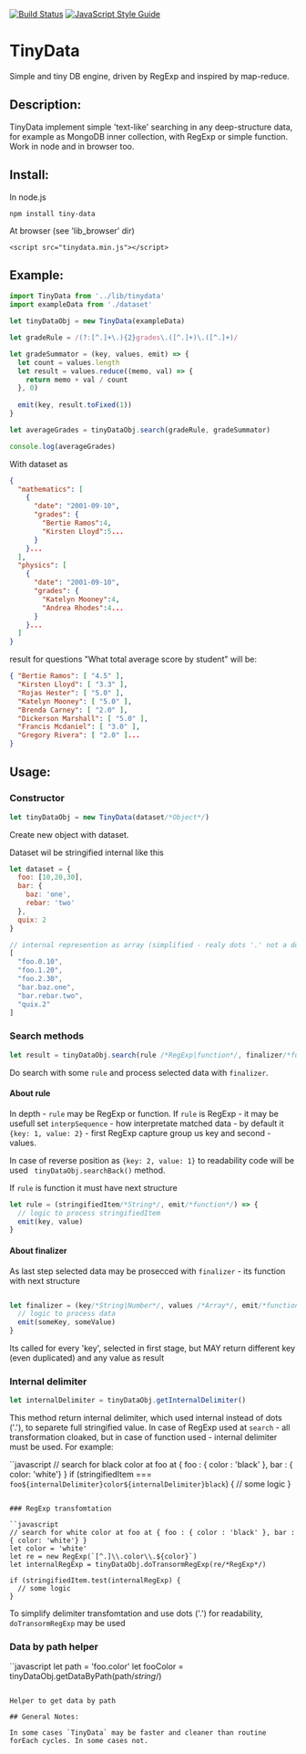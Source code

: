 [![Build Status](https://travis-ci.org/Meettya/TinyData.png?branch=master)](http://travis-ci.org/Meettya/TinyData) [![JavaScript Style Guide](https://img.shields.io/badge/code%20style-standard-brightgreen.svg)](http://standardjs.com/)

# TinyData

Simple and tiny DB engine, driven by RegExp and inspired by map-reduce.

## Description:

TinyData implement simple 'text-like' searching in any deep-structure data, for example as MongoDB inner collection, with RegExp or simple function.
Work in node and in browser too.

## Install:

In node.js

    npm install tiny-data

At browser (see 'lib_browser' dir)

    <script src="tinydata.min.js"></script>

## Example:

```javascript
import TinyData from '../lib/tinydata'
import exampleData from './dataset'

let tinyDataObj = new TinyData(exampleData)

let gradeRule = /(?:[^.]+\.){2}grades\.([^.]+)\.([^.]+)/

let gradeSummator = (key, values, emit) => {
  let count = values.length
  let result = values.reduce((memo, val) => {
    return memo + val / count
  }, 0)
  
  emit(key, result.toFixed(1))
}

let averageGrades = tinyDataObj.search(gradeRule, gradeSummator)

console.log(averageGrades)
```

With dataset as
```json
{
  "mathematics": [
    {
      "date": "2001-09-10",
      "grades": {
        "Bertie Ramos":4,
        "Kirsten Lloyd":5...
      }
    }...
  ],
  "physics": [
    {
      "date": "2001-09-10",
      "grades": {
        "Katelyn Mooney":4,
        "Andrea Rhodes":4...
      }
    }...
  ]
}

```

result for questions "What total average score by student" will be:
```json
{ "Bertie Ramos": [ "4.5" ],
  "Kirsten Lloyd": [ "3.3" ],
  "Rojas Hester": [ "5.0" ],
  "Katelyn Mooney": [ "5.0" ],
  "Brenda Carney": [ "2.0" ],
  "Dickerson Marshall": [ "5.0" ],
  "Francis Mcdaniel": [ "3.0" ],
  "Gregory Rivera": [ "2.0" ]...
}
```

## Usage:

### Constructor

```javascript
let tinyDataObj = new TinyData(dataset/*Object*/)

```
Create new object with dataset.

Dataset wil be stringified internal like this

```javascript
let dataset = {
  foo: [10,20,30],
  bar: {
    baz: 'one',
    rebar: 'two'
  },
  quix: 2
}

// internal represention as array (simplified - realy dots '.' not a dot but some internal delimiter)
[
  "foo.0.10",
  "foo.1.20",
  "foo.2.30",
  "bar.baz.one",
  "bar.rebar.two",
  "quix.2"
]
```

### Search methods

```javascript
let result = tinyDataObj.search(rule /*RegExp|function*/, finalizer/*function*/, interpSequence/*object*/)
```
Do search with some `rule` and process selected data with `finalizer`.

#### About rule

In depth - `rule` may be RegExp or function. If `rule` is RegExp - it may be usefull set `interpSequence` - how interpretate matched data - by default it `{key: 1, value: 2}` - first RegExp capture group us key and second - values.

In case of reverse position as `{key: 2, value: 1}` to readability code will be used ` tinyDataObj.searchBack()` method.

If `rule` is function it must have next structure
```javascript
let rule = (stringifiedItem/*String*/, emit/*function*/) => {
  // logic to process stringifiedItem
  emit(key, value)
}
```
#### About finalizer

As last step selected data may be prosecced with `finalizer` - its function with next structure
```javascript

let finalizer = (key/*String|Number*/, values /*Array*/, emit/*function*/) => {
  // logic to process data
  emit(someKey, someValue)
}
```

Its called for every 'key', selected in first stage, but MAY return different key (even duplicated) and any value as result

### Internal delimiter

```javascript
let internalDelimiter = tinyDataObj.getInternalDelimiter()
```

This method return internal delimiter, which used internal instead of dots ('.'), to separete full stringified value.
In case of RegExp used at `search` - all transformation cloaked, but in case of function used - internal delimiter must be used. For example:

``javascript
// search for black color at foo at { foo : { color : 'black' }, bar : { color: 'white'} }
if (stringifiedItem === `foo${internalDelimiter}color${internalDelimiter}black`) {
  // some logic
}
```

### RegExp transfomtation

``javascript
// search for white color at foo at { foo : { color : 'black' }, bar : { color: 'white'} }
let color = 'white'
let re = new RegExp(`[^.]\\.color\\.${color}`)
let internalRegExp = tinyDataObj.doTransormRegExp(re/*RegExp*/)

if (stringifiedItem.test(internalRegExp) {
  // some logic
}
```

To simplify delimiter transfomtation and use dots ('.') for readability, `doTransormRegExp` may be used

### Data by path helper

``javascript
let path = 'foo.color'
let fooColor = tinyDataObj.getDataByPath(path/*string*/)
```

Helper to get data by path

## General Notes:

In some cases `TinyData` may be faster and cleaner than routine forEach cycles. In some cases not.





